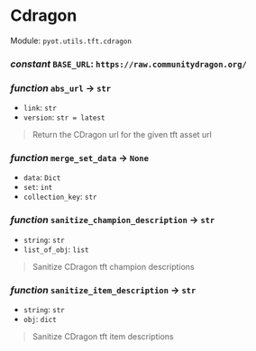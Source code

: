 # Cdragon 

Module: `pyot.utils.tft.cdragon` 

### _constant_ `BASE_URL`: `https://raw.communitydragon.org/` 


### _function_ `abs_url` -> `str` 
* `link`: `str` 
* `version`: `str = latest` 
> Return the CDragon url for the given tft asset url 


### _function_ `merge_set_data` -> `None` 
* `data`: `Dict` 
* `set`: `int` 
* `collection_key`: `str` 


### _function_ `sanitize_champion_description` -> `str` 
* `string`: `str` 
* `list_of_obj`: `list` 
> Sanitize CDragon tft champion descriptions 


### _function_ `sanitize_item_description` -> `str` 
* `string`: `str` 
* `obj`: `dict` 
> Sanitize CDragon tft item descriptions 


